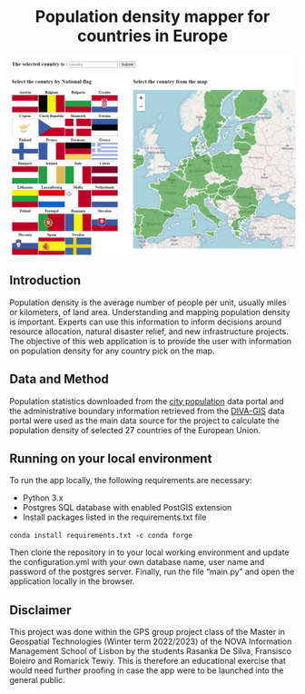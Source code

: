 <h1 align="center"><b>Population density mapper for countries in Europe </b></h1>

![alt text](/static/images/cover.png)

## Introduction

Population density is the average number of people per unit, usually miles or kilometers, of land area. Understanding and mapping population density is important. Experts can use this information to inform decisions around resource allocation, natural disaster relief, and new infrastructure projects. The objective of this web application is to provide the user with information on population density for any country pick on the map. 

## Data and Method

Population statistics downloaded from the [city population](https://www.citypopulation.de/) data portal and the administrative boundary information retrieved from the [DIVA-GIS](http://www.diva-gis.org/Data) data portal were used as the main data source for the project to calculate the population density of selected 27 countries of the European Union.


## Running on your local environment
To run the app locally, the following requirements are necessary:
* Python 3.x
* Postgres SQL database with enabled PostGIS extension 
* Install packages listed in the requirements.txt file

``` conda install requirements.txt -c conda forge ```


Then clone the repository in to your local working environment and update the configuration.yml with your own database name, user name and password of the postgres server. Finally, run the file “main.py” and open the application locally in the browser.


## Disclaimer
This project was done within the GPS group project class of the Master in Geospatial Technologies (Winter term 2022/2023) of the NOVA Information Management School of Lisbon by the students Rasanka De Silva, Fransisco Boieiro and Romarick Tewiy. This is therefore an educational exercise that would need further proofing in case the app were to be launched into the general public.
